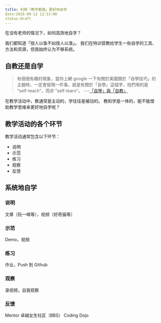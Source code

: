 ```yaml
---
title: 利用「教学套路」更好地自学
date:2016-09-12 12:13:00
status:draft
---
```

在没有老师的情况下，如何高效地自学？

我们都知道「授人以鱼不如授人以渔」。
我们在特训营教给学生一些自学的工具、方法和资源，但我始终认为不够系统。

## 自教还是自学
>有個很有趣的現象，當你上網 google 一下有關於美國關於「自學技巧」的主題時，一定會發現一件事。就是有關於「自學」這個字，他們用的是 "self-teach"，而非 "self-learn"。 ---[「自學」與「自教」](http://smalltalk.xdite.net/posts/773510-self-learn-and-self-teach)

在教学活动中，教通常是主动的，学往往是被动的。
教和学是一体的，能不能借助教学思维来更好地自学呢？

## 教学活动的各个环节
教学活动通常包含以下环节：
* 说明
* 示范
* 练习
* 观察
* 反馈

## 系统地自学
### 说明
文章（阮一峰等），视频（好奇猫等）
### 示范
Demo，视频
### 练习
作业，Push 到 Github
### 观察
录视频，自我观察
### 反馈
Mentor
卓越女生社区（BBS）
Coding Dojo